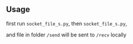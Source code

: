 ## Usage

first run ```socket_file_s.py```, then ```socket_file_s.py```, 

and file in folder ```/send``` will be sent to ```/recv``` locally
